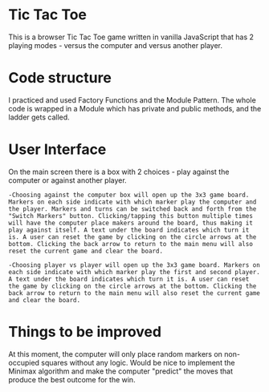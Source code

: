 # Tic Tac Toe

This is a browser Tic Tac Toe game written in vanilla JavaScript that has 2 playing modes - versus the computer and versus another player.

# Code structure

I practiced and used Factory Functions and the Module Pattern. 
The whole code is wrapped in a Module which has private and public methods, and the ladder gets called.

# User Interface

On the main screen there is a box with 2 choices - play against the computer or against another player.

    -Choosing against the computer box will open up the 3x3 game board. Markers on each side indicate with which marker play the computer and the player. Markers and turns can be switched back and forth from the "Switch Markers" button. Clicking/tapping this button multiple times will have the computer place makers around the board, thus making it play against itself. A text under the board indicates which turn it is. A user can reset the game by clicking on the circle arrows at the bottom. Clicking the back arrow to return to the main menu will also reset the current game and clear the board.

    -Choosing player vs player will open up the 3x3 game board. Markers on each side indicate with which marker play the first and second player. A text under the board indicates which turn it is. A user can reset the game by clicking on the circle arrows at the bottom. Clicking the back arrow to return to the main menu will also reset the current game and clear the board.

# Things to be improved

At this moment, the computer will only place random markers on non-occupied squares without any logic. Would be nice to implement the Minimax algorithm and make the computer "predict" the moves that produce the best outcome for the win.
